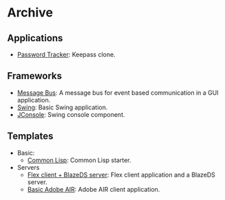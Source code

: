 # Archive
## Applications

   * [Password Tracker](https://github.com/branscha/app-patra): Keepass clone.

## Frameworks

   * [Message Bus](https://github.com/branscha/lib-messagebus): A message bus for event based communication in a GUI application.
   * [Swing](https://github.com/branscha/tmplt-swingbasic): Basic Swing application.
   * [JConsole](https://github.com/branscha/lib-jconsole): Swing console component.

## Templates
   * Basic:
      * [Common Lisp](https://github.com/branscha/tmplt-basic-lisp): Common Lisp starter.
   * Servers
      * [Flex client + BlazeDS server](https://github.com/branscha/tmplt-flexapp): Flex client application and a BlazeDS server.
      * [Basic Adobe AIR](https://github.com/branscha/tmplt-airapp): Adobe AIR client application.

